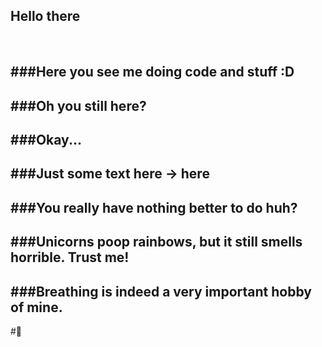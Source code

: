## Hello there
<br />

###Here you see me doing code and stuff :D
<br />
---

###Oh you still here?
<br />
---

###Okay...
<br />
---

###Just some text here -> here
<br />
---

###You really have nothing better to do huh?
<br />
---

###Unicorns poop rainbows, but it still smells horrible. Trust me!
<br />
---

###Breathing is indeed a very important hobby of mine.
<br />
---

#🦄
